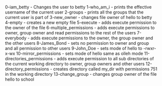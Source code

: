 0-iam_betty - Changes the user to betty
1-who_am_i - prints the effective username of the current user
2-groups - prints all the groups that the current user is part of
3-new_owner - changes file owner of hello to betty
4-empty - creates a new empty file
5-execute - adds execute permission to the owner of the file
6-multiple_permissions - adds execute permissions to owner, group owner and read permissions to the rest of the users
7-everybody - adds execute permissions to the owner, the group owner and the other users
8-James_Bond - sets no permission to owner and group and all permission to other users
9-John_Doe - sets mode of hello to -rwxr-x-wx
10-mirror_permissions - sets mode of hello same as olleh mode
11-directories_permissions - adds execute permission to all sub directories of the current working directory to owner, group owners and other users
12-directory_permissions - creates directory called my_dir with permissions 751 in the working directory
13-change_group - changes group owner of the file hello to school
